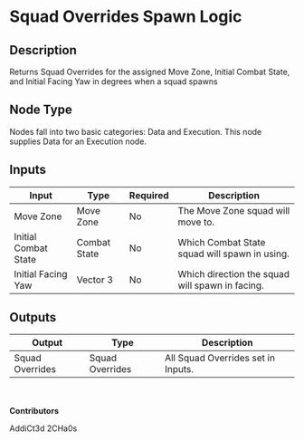 # Squad Overrides Spawn Logic

## Description
Returns Squad Overrides for the assigned Move Zone, Initial Combat State, and Initial Facing Yaw in degrees when a squad spawns

## Node Type
Nodes fall into two basic categories: Data and Execution. This node supplies Data for an Execution node.

## Inputs
| Input            | Type             | Required | Description												    |
|------------------|------------------|----------|--------------------------------------------------------------|
| Move Zone | Move Zone | No | The Move Zone squad will move to. |
| Initial Combat State | Combat State | No | Which Combat State squad will spawn in using. |
| Initial Facing Yaw | Vector 3 | No | Which direction the squad will spawn in facing. |

## Outputs
| Output           | Type             | Description												     |
|------------------|------------------|--------------------------------------------------------------|
| Squad Overrides | Squad Overrides | All Squad Overrides set in Inputs. |

\
\
**Contributors**

AddiCt3d 2CHa0s
